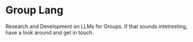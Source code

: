 # Group Lang

Research and Development on LLMs for Groups. If that sounds intetresting, have a look around and get in touch.
